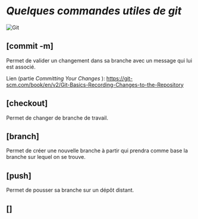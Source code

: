 # *Quelques commandes utiles de git*
![Git](https://upload.wikimedia.org/wikipedia/commons/thumb/e/e0/Git-logo.svg/512px-Git-logo.svg.png)


## [commit -m]
Permet de valider un changement dans sa branche avec un message qui lui est associé.

Lien (partie *Committing Your Changes* ): https://git-scm.com/book/en/v2/Git-Basics-Recording-Changes-to-the-Repository

## [checkout]
Permet de changer de branche de travail.

## [branch]
Permet de créer une nouvelle branche à partir qui prendra comme base la branche sur lequel on se trouve.

## [push]
Permet de pousser sa branche sur un dépôt distant.

## []
